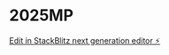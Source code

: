 # 2025MP

[Edit in StackBlitz next generation editor ⚡️](https://stackblitz.com/~/github.com/TheBeast017/2025MP)